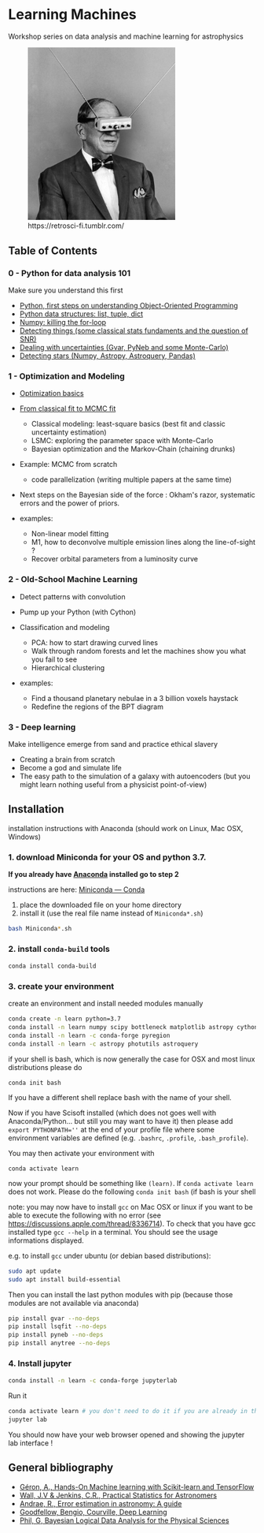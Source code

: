 # Learning Machines

Workshop series on data analysis and machine learning for astrophysics

<figure>
<img style="float: center;" width=300 src="images/readme.png" url=https://retrosci-fi.tumblr.com/post/144136869134/hugo-gernsback-the-great-writer-with-his-idea></img>
<figcaption>
  https://retrosci-fi.tumblr.com/</a>
 </figcaption>
</figure>


## Table of Contents

### 0 - Python for data analysis 101

Make sure you understand this first

- [Python, first steps on understanding Object-Oriented Programming](./basics/python.ipynb)
- [Python data structures: list, tuple, dict](./basics/list_tuple_dict.ipynb)
- [Numpy: killing the for-loop](./basics/numpy.ipynb)
- [Detecting things (some classical stats fundaments and the question of SNR)](./basics/detection_and_snr.ipynb)
- [Dealing with uncertainties (Gvar, PyNeb and some Monte-Carlo)](./mcmc/uncertainties.ipynb)
- [Detecting stars (Numpy, Astropy, Astroquery, Pandas)](./basics/exercise_star_detection_1.ipynb)


### 1 - Optimization and Modeling

- [Optimization basics](./basics/optimization.ipynb)
- [From classical fit to MCMC fit](./mcmc/mcmc.ipynb)
  - Classical modeling: least-square basics (best fit and classic uncertainty estimation)
  - LSMC: exploring the parameter space with Monte-Carlo
  - Bayesian optimization and the Markov-Chain (chaining drunks)
 
- Example: MCMC from scratch
  - code parallelization (writing multiple papers at the same time)

- Next steps on the Bayesian side of the force : Okham's razor, systematic errors and the power of priors.
 
- examples: 
  - Non-linear model fitting
  - M1, how to deconvolve multiple emission lines along the line-of-sight ?
  - Recover orbital parameters from a luminosity curve
 
### 2 - Old-School Machine Learning

- Detect patterns with convolution
- Pump up your Python (with Cython)
- Classification and modeling
  - PCA: how to start drawing curved lines
  - Walk through random forests and let the machines show you what you fail to see
  - Hierarchical clustering

- examples:
  - Find a thousand planetary nebulae in a 3 billion voxels haystack
  - Redefine the regions of the BPT diagram
 
### 3 - Deep learning
 
Make intelligence emerge from sand and practice ethical slavery

- Creating a brain from scratch
- Become a god and simulate life
- The easy path to the simulation of a galaxy with autoencoders (but you might learn nothing useful from a physicist point-of-view)


## Installation

installation instructions with Anaconda (should work on Linux, Mac OSX, Windows)

### 1. download Miniconda for your OS and python 3.7.

**If you already have [Anaconda](https://www.anaconda.com/) installed go to step 2**

instructions are here: [Miniconda — Conda](https://conda.io/miniconda.html)
1. place the downloaded file on your home directory
2. install it (use the real file name instead of `Miniconda*.sh`)
```bash
bash Miniconda*.sh
```
### 2. install `conda-build` tools
```bash
conda install conda-build
```

### 3. create your environment

create an environment and install needed modules manually
```bash
conda create -n learn python=3.7 
conda install -n learn numpy scipy bottleneck matplotlib astropy cython h5py pytables pandas
conda install -n learn -c conda-forge pyregion
conda install -n learn -c astropy photutils astroquery
```
if your shell is bash, which is now generally the case for OSX and most linux distributions please do
```
conda init bash
```
If you have a different shell replace bash with the name of your shell.

Now if you have Scisoft installed (which does not goes well with Anaconda/Python... but still you may want to have it)
then please add `export PYTHONPATH=''` at the end of your profile file where some environment variables are defined (e.g. `.bashrc`, `.profile`, `.bash_profile`).

You may then activate your environment with
```
conda activate learn
```
now your prompt should be something like ``(learn)``. If `conda activate learn` does not work. Please do the following `conda init bash` (if bash is your shell

note: you may now have to install `gcc` on Mac OSX or linux if you want to be able to execute the following with no error (see https://discussions.apple.com/thread/8336714). To check that you have gcc installed type `gcc --help` in a terminal. You should see the usage informations displayed.

e.g. to install `gcc` under ubuntu (or debian based distributions):

```bash
sudo apt update
sudo apt install build-essential
```

Then you can install the last python modules with pip (because those modules are not available via anaconda)
```bash
pip install gvar --no-deps
pip install lsqfit --no-deps
pip install pyneb --no-deps
pip install anytree --no-deps
```

### 4. Install jupyter

```bash
conda install -n learn -c conda-forge jupyterlab
```
Run it

```bash
conda activate learn # you don't need to do it if you are already in the orb environment
jupyter lab
```
You should now have your web browser opened and showing the jupyter lab interface !


## General bibliography

* [Géron, A., Hands-On Machine learning with Scikit-learn and TensorFlow](https://www.oreilly.com/library/view/hands-on-machine-learning/9781492032632/)
* [Wall, J.V & Jenkins, C.R., Practical Statistics for Astronomers](https://doi.org/10.1017/CBO9780511536618)
* [Andrae, R., Error estimation in astronomy: A guide](http://arxiv.org/abs/1009)
* [Goodfellow, Bengio, Courville, Deep Learning](http://www.deeplearningbook.org/)
* [Phil, G, Bayesian Logical Data Analysis for the Physical Sciences](https://doi.org/10.1017/CBO9780511791277)
 
